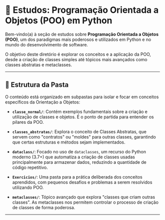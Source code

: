 # 🐍 Estudos: Programação Orientada a Objetos (POO) em Python

Bem-vindo(a) à seção de estudos sobre **Programação Orientada a Objetos (POO)**, um dos paradigmas mais poderosos e utilizados em Python e no mundo do desenvolvimento de software.

O objetivo deste diretório é explorar os conceitos e a aplicação da POO, desde a criação de classes simples até tópicos mais avançados como classes abstratas e metaclasses.

---

## 📂 Estrutura da Pasta

O conteúdo está organizado em subpastas para isolar e focar em conceitos específicos da Orientação a Objetos:

* **`classe_normal/`**: Contém exemplos fundamentais sobre a criação e utilização de classes e objetos. É o ponto de partida para entender os pilares da POO.

* **`classes_abstratas/`**: Explora o conceito de Classes Abstratas, que servem como "contratos" ou "moldes" para outras classes, garantindo que certas estruturas e métodos sejam implementados.

* **`dataclass/`**: Focado no uso de `dataclasses`, um recurso do Python moderno (3.7+) que automatiza a criação de classes usadas principalmente para armazenar dados, reduzindo a quantidade de código repetitivo.

* **`Exercicios/`**: Uma pasta para a prática deliberada dos conceitos aprendidos, com pequenos desafios e problemas a serem resolvidos utilizando POO.

* **`metaclasses/`**: Tópico avançado que explora "classes que criam outras classes". As metaclasses nos permitem controlar o processo de criação de classes de forma poderosa.

---

